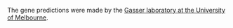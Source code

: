 [//]: # (Created by ./bin/manage_files.pl from ./species/Trichinella_patagoniensis/PRJNA257433/Trichinella_patagoniensis_PRJNA257433.annotation.html on Thu Jun 11 13:46:17 2020)
The gene predictions were made by the [Gasser laboratory at the University of Melbourne](http://www.gasserlab.org/).
